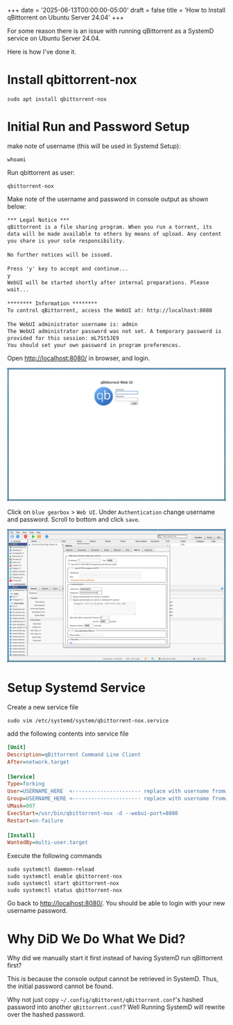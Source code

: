 +++
date = '2025-06-13T00:00:00-05:00'
draft = false
title = 'How to Install qBittorrent on Ubuntu Server 24.04'
+++

For some reason there is an issue with running qBittorrent as a SystemD service on Ubuntu Server 24.04. 

Here is how I've done it.

# Install qbittorrent-nox

```shell
sudo apt install qbittorrent-nox
```

# Initial Run and Password Setup

make note of username (this will be used in Systemd Setup):

```shell
whoami
```

Run qbittorrent as user:

```shell
qbittorrent-nox
```

Make note of the username and password in console output as shown below:

```console
*** Legal Notice ***
qBittorrent is a file sharing program. When you run a torrent, its data will be made available to others by means of upload. Any content you share is your sole responsibility.

No further notices will be issued.

Press 'y' key to accept and continue...
y
WebUI will be started shortly after internal preparations. Please wait...

******** Information ********
To control qBittorrent, access the WebUI at: http://localhost:8080

The WebUI administrator username is: admin
The WebUI administrator password was not set. A temporary password is provided for this session: mL7St5JE9
You should set your own password in program preferences.
```

Open [http://localhost:8080/](http://localhost:8080/) in browser, and login.

[![alt](assets/2.jpeg)](assets/2.jpeg)

Click on `blue gearbox` > `Web UI`. Under `Authentication` change username and password. Scroll to bottom and click `save`.

[![alt](assets/1.jpeg)](assets/1.jpeg)

# Setup Systemd Service

Create a new service file

```shell
sudo vim /etc/systemd/system/qbittorrent-nox.service
```

add the following contents into service file

```ini
[Unit]
Description=qBittorrent Command Line Client
After=network.target
 
[Service]
Type=forking
User=USERNAME_HERE  <---------------------- replace with username fromwhoami
Group=USERNAME_HERE <---------------------- replace with username fromwhoami
UMask=007
ExecStart=/usr/bin/qbittorrent-nox -d --webui-port=8080
Restart=on-failure
 
[Install]
WantedBy=multi-user.target
```

Execute the following commands

```shell
sudo systemctl daemon-reload
sudo systemctl enable qbittorrent-nox
sudo systemctl start qbittorrent-nox
sudo systemctl status qbittorrent-nox
```

Go back to [http://localhost:8080/](http://localhost:8080/). You should be able to login with your new username password.

# Why DiD We Do What We Did?

Why did we manually start it first instead of having SystemD run qBittorrent first?

This is because the console output cannot be retrieved in SystemD. Thus, the initial password cannot be found.

Why not just copy `~/.config/qBittorent/qBittorrent.conf`'s hashed password into another `qBittorrent.conf`? Well Running SystemD will rewrite over the hashed password.
